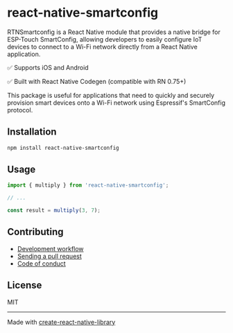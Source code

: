 # react-native-smartconfig

RTNSmartconfig is a React Native module that provides a native bridge for ESP-Touch SmartConfig, allowing developers to easily configure IoT devices to connect to a Wi-Fi network directly from a React Native application.

✅ Supports iOS and Android

✅ Built with React Native Codegen (compatible with RN 0.75+)

This package is useful for applications that need to quickly and securely provision smart devices onto a Wi-Fi network using Espressif's SmartConfig protocol.

## Installation


```sh
npm install react-native-smartconfig
```


## Usage


```js
import { multiply } from 'react-native-smartconfig';

// ...

const result = multiply(3, 7);
```


## Contributing

- [Development workflow](CONTRIBUTING.md#development-workflow)
- [Sending a pull request](CONTRIBUTING.md#sending-a-pull-request)
- [Code of conduct](CODE_OF_CONDUCT.md)

## License

MIT

---

Made with [create-react-native-library](https://github.com/callstack/react-native-builder-bob)
